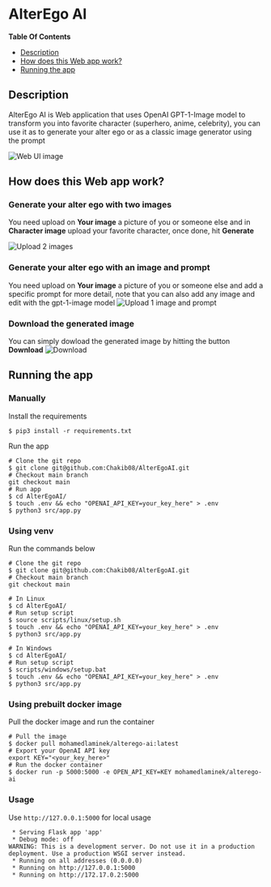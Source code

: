 # AlterEgo AI

**Table Of Contents**
- [Description](#description)
- [How does this Web app work?](#how-does-this-web-app-work)
- [Running the app](#running-the-app)

## Description
AlterEgo AI is Web application that uses OpenAI GPT-1-Image model to transform you into favorite character (superhero, anime, celebrity), you can use it as to generate your alter ego or as a classic image generator using the prompt

![Web UI image](doc/imgs/alterego-ai-web-ui.png)

## How does this Web app work?

### Generate your alter ego with two images
You need upload on **Your image** a picture of you or someone else and in **Character image** upload your favorite character, once done, hit **Generate**

![Upload 2 images](doc/imgs/cr7_superman.png)

### Generate your alter ego with an image and prompt
You need upload on **Your image** a picture of you or someone else and add a specific prompt for more detail, note that you can also add any image and edit with the gpt-1-image model
![Upload 1 image and prompt](doc/imgs/cr7_superman_prompt.png)

### Download the generated image
You can simply dowload the generated image by hitting the button **Download**
![Download](doc/imgs/cr7_superman_download.png)


## Running the app
### Manually

Install the requirements
```
$ pip3 install -r requirements.txt
```

Run the app
```
# Clone the git repo
$ git clone git@github.com:Chakib08/AlterEgoAI.git
# Checkout main branch 
git checkout main
# Run app
$ cd AlterEgoAI/
$ touch .env && echo "OPENAI_API_KEY=your_key_here" > .env
$ python3 src/app.py
```

### Using venv
Run the commands below
```
# Clone the git repo
$ git clone git@github.com:Chakib08/AlterEgoAI.git
# Checkout main branch 
git checkout main

# In Linux
$ cd AlterEgoAI/
# Run setup script
$ source scripts/linux/setup.sh
$ touch .env && echo "OPENAI_API_KEY=your_key_here" > .env
$ python3 src/app.py

# In Windows
$ cd AlterEgoAI/
# Run setup script
$ scripts/windows/setup.bat
$ touch .env && echo "OPENAI_API_KEY=your_key_here" > .env
$ python3 src/app.py
```

### Using prebuilt docker image
Pull the docker image and run the container
```
# Pull the image
$ docker pull mohamedlaminek/alterego-ai:latest
# Export your OpenAI API key
export KEY="<your_key_here>"
# Run the docker container
$ docker run -p 5000:5000 -e OPEN_API_KEY=KEY mohamedlaminek/alterego-ai
```

### Usage
Use `http://127.0.0.1:5000` for local usage

```
 * Serving Flask app 'app'
 * Debug mode: off
WARNING: This is a development server. Do not use it in a production deployment. Use a production WSGI server instead.
 * Running on all addresses (0.0.0.0)
 * Running on http://127.0.0.1:5000
 * Running on http://172.17.0.2:5000
 ```